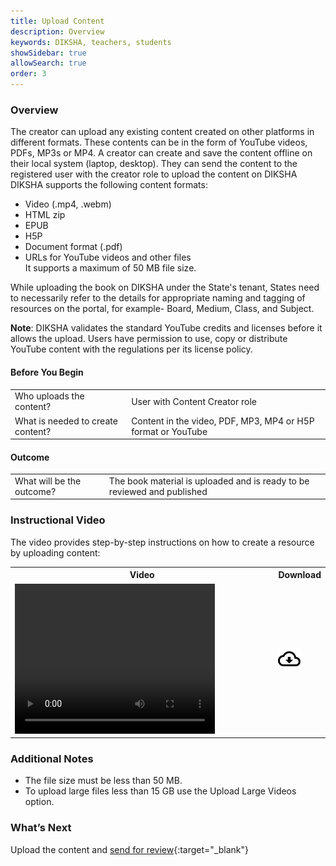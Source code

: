 ```yaml
---
title: Upload Content 
description: Overview 
keywords: DIKSHA, teachers, students
showSidebar: true
allowSearch: true
order: 3
---
```



### Overview   


The creator can upload any existing content created on other platforms in different formats. These contents can be in the form of YouTube videos, PDFs, MP3s or MP4. A creator can create and save the content offline on their local system (laptop, desktop). They can send the content to the registered user with the creator role to upload the content on DIKSHA
DIKSHA supports the following content formats:   

   * Video (.mp4, .webm)
   * HTML zip
   * EPUB
   * H5P
   * Document format (.pdf)
   * URLs for YouTube videos and other files  
It supports a maximum of 50 MB file size. 

While uploading the book on DIKSHA under the State's tenant, States need to necessarily refer to the details for appropriate naming and tagging of resources on the portal, for example- Board, Medium, Class, and Subject.  

**Note**: DIKSHA validates the standard YouTube credits and licenses before it allows the upload. Users have permission to use, copy or distribute YouTube content with the regulations per its license policy.

#### Before You Begin  

<table>
<tr><td>Who uploads the content?</td>
	<td>User with Content Creator role</td></tr>
	<tr><td>What is needed to create content?</td>
	<td>Content in the video, PDF, MP3, MP4 or H5P format or YouTube</td></tr> 
</table>

#### Outcome

<table>
<tr><td>What will be the outcome?</td>
<td>The book material is uploaded and is ready to be reviewed and published</td></tr>
</table>

	


### Instructional Video
  
The video provides step-by-step instructions on how to create a resource by uploading content:

<table>
  <tr>
    <th style="width:85%;">Video</th>
    <th style="width:15%;">Download</th>
  </tr>
  <tr>
    <td><video width="320" height="240" controls><source src="../videos/upload-content.mp4" type="video/mp4"></video></td>
    <td class="text-center"><a href="../videos/upload-content.mp4" download><img src="../../../assets/imgs/icons/outline_cloud_download.png"></a></td>
  </tr>
</table>	 
	

### Additional Notes

* The file size must be less than 50 MB. 
* To upload large files less than 15 GB use the Upload Large Videos option.

### What’s Next

Upload the content and [send for review](./review-publish-book-material.html){:target="_blank"}
